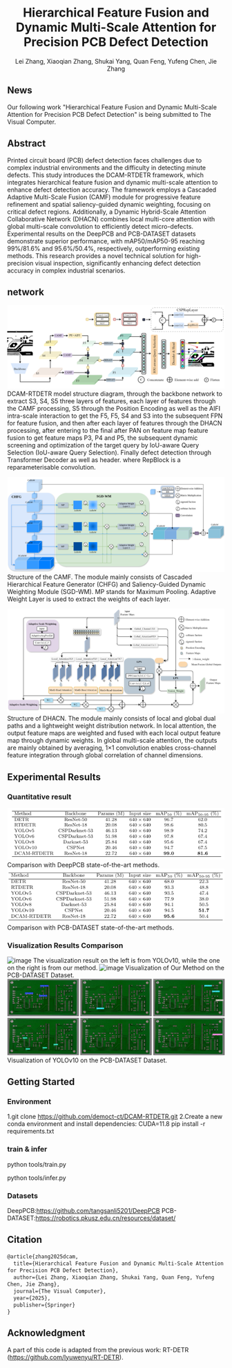 
  <h1 align="center">Hierarchical Feature Fusion and Dynamic Multi-Scale Attention for Precision PCB Defect Detection</h1>
  
  <p align="center">Lei Zhang, Xiaoqian Zhang, Shukai Yang, Quan Feng, Yufeng Chen, Jie Zhang</p>

## News
Our following work "Hierarchical Feature Fusion and Dynamic Multi-Scale Attention for Precision PCB Defect Detection" is being submitted to The Visual Computer.

## Abstract
Printed circuit board (PCB) defect detection faces challenges due to complex industrial environments and the difficulty in detecting minute defects. This study introduces the DCAM-RTDETR framework, which integrates hierarchical feature fusion and dynamic multi-scale attention to enhance defect detection accuracy. The framework employs a Cascaded Adaptive Multi-Scale Fusion (CAMF) module for progressive feature refinement and spatial saliency-guided dynamic weighting, focusing on critical defect regions. Additionally, a Dynamic Hybrid-Scale Attention Collaborative Network (DHACN) combines local multi-core attention with global multi-scale convolution to efficiently detect micro-defects. Experimental results on the DeepPCB and PCB-DATASET datasets demonstrate superior performance, with mAP50/mAP50-95 reaching 99%/81.6% and 95.6%/50.4%, respectively, outperforming existing methods. This research provides a novel technical solution for high-precision visual inspection, significantly enhancing defect detection accuracy in complex industrial scenarios.

## network
![image](https://github.com/democt-ct/DCAM-RTDETR/blob/main/DCAM-RTDETR.png)
 DCAM-RTDETR model structure diagram, through the backbone network to extract S3, S4, S5 three layers of features, each layer of features through the CAMF processing, S5 through the Position Encoding as well as the AIFI intra-scale interaction to get the F5, F5, S4 and S3 into the subsequent FPN for feature fusion, and then after each layer of features through the DHACN processing, after entering to the final after PAN on feature map feature fusion to get feature maps P3, P4 and P5, the subsequent dynamic screening and optimization of the target query by IoU-aware Query Selection (IoU-aware Query Selection). Finally defect detection through Transformer Decoder as well as header. where RepBlock is a reparameterisable convolution.

![image](https://github.com/democt-ct/DCAM-RTDETR/blob/main/CAMF.png)
Structure of the CAMF. The module mainly consists of Cascaded Hierarchical Feature Generator (CHFG) and Saliency-Guided Dynamic Weighting Module (SGD-WM). MP stands for Maximum Pooling.  Adaptive Weight Layer is used to extract the weights of each layer.

![image](https://github.com/democt-ct/DCAM-RTDETR/blob/main/DHACN.png)
Structure of DHACN. The module mainly consists of local and global dual paths and a lightweight weight distribution network. In local attention, the output feature maps are weighted and fused with each local output feature map through dynamic weights. In global multi-scale attention, the outputs are mainly obtained by averaging, 1×1 convolution enables cross-channel feature integration through global correlation of channel dimensions.

## Experimental Results
### Quantitative result
![image](https://github.com/democt-ct/DCAM-RTDETR/blob/main/table3.png)
Comparison with DeepPCB state-of-the-art methods.
![image](https://github.com/democt-ct/DCAM-RTDETR/blob/main/table4.png)
Comparison with PCB-DATASET state-of-the-art methods.
### Visualization Results Comparison
![image](https://github.com/democt-ct/DCAM-RTDETR/blob/main/deeppcbzong.png)
The visualization result on the left is from YOLOv10, while the one on the right is from our method.
![image](https://github.com/democt-ct/DCAM-RTDETR/blob/main/pcb可视化.drawio.png)
Visualization of Our Method on the PCB-DATASET Dataset.
![image](https://github.com/democt-ct/DCAM-RTDETR/blob/main/yolov10.drawio.png)
Visualization of YOLOv10 on the PCB-DATASET Dataset.

## Getting Started
### Environment
1.git clone https://github.com/democt-ct/DCAM-RTDETR.git
2.Create a new conda environment and install dependencies:
CUDA=11.8
pip install -r requirements.txt

### train & infer
python tools/train.py

python tools/infer.py

### Datasets
DeepPCB:https://github.com/tangsanli5201/DeepPCB
PCB-DATASET:https://robotics.pkusz.edu.cn/resources/dataset/

## Citation
```
@article{zhang2025dcam,
  title={Hierarchical Feature Fusion and Dynamic Multi-Scale Attention for Precision PCB Defect Detection},
  author={Lei Zhang, Xiaoqian Zhang, Shukai Yang, Quan Feng, Yufeng Chen, Jie Zhang},
  journal={The Visual Computer},
  year={2025},
  publisher={Springer}
}
```
## Acknowledgment
A part of this code is adapted from the previous work: RT-DETR (https://github.com/lyuwenyu/RT-DETR).
